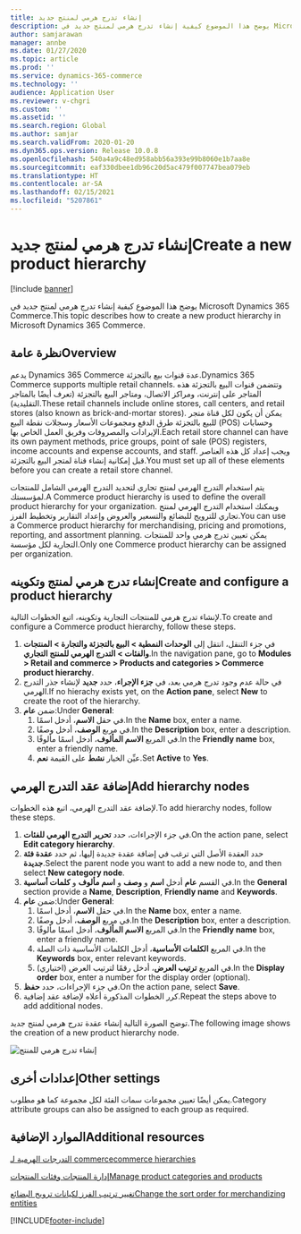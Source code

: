 ```yaml
---
title: إنشاء تدرج هرمي لمنتج جديد
description: يوضح هذا الموضوع كيفية إنشاء تدرج هرمي لمنتج جديد في Microsoft Dynamics 365 Commerce.
author: samjarawan
manager: annbe
ms.date: 01/27/2020
ms.topic: article
ms.prod: ''
ms.service: dynamics-365-commerce
ms.technology: ''
audience: Application User
ms.reviewer: v-chgri
ms.custom: ''
ms.assetid: ''
ms.search.region: Global
ms.author: samjar
ms.search.validFrom: 2020-01-20
ms.dyn365.ops.version: Release 10.0.8
ms.openlocfilehash: 540a4a9c48ed958abb56a393e99b8060e1b7aa8e
ms.sourcegitcommit: eaf330dbee1db96c20d5ac479f007747bea079eb
ms.translationtype: HT
ms.contentlocale: ar-SA
ms.lasthandoff: 02/15/2021
ms.locfileid: "5207861"
---
```

# <a name="create-a-new-product-hierarchy"></a><span data-ttu-id="10bb3-103">إنشاء تدرج هرمي لمنتج جديد</span><span class="sxs-lookup"><span data-stu-id="10bb3-103">Create a new product hierarchy</span></span>


[!include [banner](includes/banner.md)]

<span data-ttu-id="10bb3-104">يوضح هذا الموضوع كيفية إنشاء تدرج هرمي لمنتج جديد في Microsoft Dynamics 365 Commerce.</span><span class="sxs-lookup"><span data-stu-id="10bb3-104">This topic describes how to create a new product hierarchy in Microsoft Dynamics 365 Commerce.</span></span>

## <a name="overview"></a><span data-ttu-id="10bb3-105">نظرة عامة</span><span class="sxs-lookup"><span data-stu-id="10bb3-105">Overview</span></span>

<span data-ttu-id="10bb3-106">يدعم Dynamics 365 Commerce عدة قنوات بيع بالتجزئة.</span><span class="sxs-lookup"><span data-stu-id="10bb3-106">Dynamics 365 Commerce supports multiple retail channels.</span></span> <span data-ttu-id="10bb3-107">وتتضمن قنوات البيع بالتجزئة هذه المتاجر على إنترنت، ومراكز الاتصال، ومتاجر البيع بالتجزئة (تعرف أيضًا بالمتاجر التقليدية).</span><span class="sxs-lookup"><span data-stu-id="10bb3-107">These retail channels include online stores, call centers, and retail stores (also known as brick-and-mortar stores).</span></span> <span data-ttu-id="10bb3-108">يمكن أن يكون لكل قناة متجر للبيع بالتجزئة طرق الدفع ومجموعات الأسعار وسجلات نقطة البيع (POS) وحسابات الإيرادات والمصروفات وفريق العمل الخاص بها.</span><span class="sxs-lookup"><span data-stu-id="10bb3-108">Each retail store channel can have its own payment methods, price groups, point of sale (POS) registers, income accounts and expense accounts, and staff.</span></span> <span data-ttu-id="10bb3-109">ويجب إعداد كل هذه العناصر قبل إمكانية إنشاء قناة لمتجر البيع بالتجزئة.</span><span class="sxs-lookup"><span data-stu-id="10bb3-109">You must set up all of these elements before you can create a retail store channel.</span></span> 

<span data-ttu-id="10bb3-110">يتم استخدام التدرج الهرمي لمنتج تجاري لتحديد التدرج الهرمي الشامل للمنتجات لمؤسستك.</span><span class="sxs-lookup"><span data-stu-id="10bb3-110">A Commerce product hierarchy is used to define the overall product hierarchy for your organization.</span></span> <span data-ttu-id="10bb3-111">ويمكنك استخدام التدرج الهرمي لمنتج تجاري للترويج للبضائع والتسعير والعروض وإعداد التقارير وتخطيط الفرز.</span><span class="sxs-lookup"><span data-stu-id="10bb3-111">You can use a Commerce product hierarchy for merchandising, pricing and promotions, reporting, and assortment planning.</span></span> <span data-ttu-id="10bb3-112">يمكن تعيين تدرج هرمي واحد للمنتجات التجارية لكل مؤسسة.</span><span class="sxs-lookup"><span data-stu-id="10bb3-112">Only one Commerce product hierarchy can be assigned per organization.</span></span>

## <a name="create-and-configure-a-product-hierarchy"></a><span data-ttu-id="10bb3-113">إنشاء تدرج هرمي لمنتج وتكوينه</span><span class="sxs-lookup"><span data-stu-id="10bb3-113">Create and configure a product hierarchy</span></span>

<span data-ttu-id="10bb3-114">لإنشاء تدرج هرمي للمنتجات التجارية وتكوينه، اتبع الخطوات التالية.</span><span class="sxs-lookup"><span data-stu-id="10bb3-114">To create and configure a Commerce product hierarchy, follow these steps.</span></span>

1. <span data-ttu-id="10bb3-115">في جزء التنقل، انتقل إلى **الوحدات النمطية \> البيع بالتجزئة والتجارة \> المنتجات والفئات \> التدرج الهرمي للمنتج التجاري**.</span><span class="sxs-lookup"><span data-stu-id="10bb3-115">In the navigation pane, go to **Modules \> Retail and commerce \> Products and categories \> Commerce product hierarchy**.</span></span>
1. <span data-ttu-id="10bb3-116">في حالة عدم وجود تدرج هرمي بعد، في **جزء الإجراء**، حدد **جديد** لإنشاء جذر التدرج الهرمي.</span><span class="sxs-lookup"><span data-stu-id="10bb3-116">If no hierachy exists yet, on the **Action pane**, select **New** to create the root of the hierarchy.</span></span>
1. <span data-ttu-id="10bb3-117">ضمن **عام**:</span><span class="sxs-lookup"><span data-stu-id="10bb3-117">Under **General**:</span></span>
    1. <span data-ttu-id="10bb3-118">في حقل **الاسم**، أدخل اسمًا.</span><span class="sxs-lookup"><span data-stu-id="10bb3-118">In the **Name** box, enter a name.</span></span>
    1. <span data-ttu-id="10bb3-119">في مربع **الوصف**، أدخل وصفًا.</span><span class="sxs-lookup"><span data-stu-id="10bb3-119">In the **Description** box, enter a description.</span></span>
    1. <span data-ttu-id="10bb3-120">في المربع **الاسم المألوف**، أدخل اسمًا مألوفًا.</span><span class="sxs-lookup"><span data-stu-id="10bb3-120">In the **Friendly name** box, enter a friendly name.</span></span>
    1. <span data-ttu-id="10bb3-121">عيِّن الخيار **نشط** على القيمة **نعم**.</span><span class="sxs-lookup"><span data-stu-id="10bb3-121">Set **Active** to **Yes**.</span></span>

## <a name="add-hierarchy-nodes"></a><span data-ttu-id="10bb3-122">إضافة عقد التدرج الهرمي</span><span class="sxs-lookup"><span data-stu-id="10bb3-122">Add hierarchy nodes</span></span>

<span data-ttu-id="10bb3-123">لإضافة عقد التدرج الهرمي، اتبع هذه الخطوات.</span><span class="sxs-lookup"><span data-stu-id="10bb3-123">To add hierarchy nodes, follow these steps.</span></span>

1. <span data-ttu-id="10bb3-124">في جزء الإجراءات، حدد **تحرير التدرج الهرمي للفئات**.</span><span class="sxs-lookup"><span data-stu-id="10bb3-124">On the action pane, select **Edit category hierarchy**.</span></span>
1. <span data-ttu-id="10bb3-125">حدد العقدة الأصل التي ترغب في إضافة عقدة جديدة إليها، ثم حدد **عقدة فئة جديدة**.</span><span class="sxs-lookup"><span data-stu-id="10bb3-125">Select the parent node you want to add a new node to, and then select **New category node**.</span></span>
1. <span data-ttu-id="10bb3-126">في القسم **عام** أدخل **اسم** و **وصف** و **اسم مألوف** و **كلمات أساسية**.</span><span class="sxs-lookup"><span data-stu-id="10bb3-126">In the **General** section provide a **Name**, **Description**, **Friendly name** and **Keywords**.</span></span>
1. <span data-ttu-id="10bb3-127">ضمن **عام**:</span><span class="sxs-lookup"><span data-stu-id="10bb3-127">Under **General**:</span></span>
    1. <span data-ttu-id="10bb3-128">في حقل **الاسم**، أدخل اسمًا.</span><span class="sxs-lookup"><span data-stu-id="10bb3-128">In the **Name** box, enter a name.</span></span>
    1. <span data-ttu-id="10bb3-129">في مربع **الوصف**، أدخل وصفًا.</span><span class="sxs-lookup"><span data-stu-id="10bb3-129">In the **Description** box, enter a description.</span></span>
    1. <span data-ttu-id="10bb3-130">في المربع **الاسم المألوف**، أدخل اسمًا مألوفًا.</span><span class="sxs-lookup"><span data-stu-id="10bb3-130">In the **Friendly name** box, enter a friendly name.</span></span>
    1. <span data-ttu-id="10bb3-131">في المربع **الكلمات الأساسية**، أدخل الكلمات الأساسية ذات الصلة.</span><span class="sxs-lookup"><span data-stu-id="10bb3-131">In the **Keywords** box, enter relevant keywords.</span></span>
    1. <span data-ttu-id="10bb3-132">في المربع **ترتيب العرض**، أدخل رقمًا لترتيب العرض (اختياري).</span><span class="sxs-lookup"><span data-stu-id="10bb3-132">In the **Display order** box, enter a number for the display order (optional).</span></span>
1. <span data-ttu-id="10bb3-133">في جزء الإجراءات، حدد **حفظ**.</span><span class="sxs-lookup"><span data-stu-id="10bb3-133">On the action pane, select **Save**.</span></span>
1. <span data-ttu-id="10bb3-134">كرر الخطوات المذكورة أعلاه لإضافة عقد إضافية.</span><span class="sxs-lookup"><span data-stu-id="10bb3-134">Repeat the steps above to add additional nodes.</span></span>

<span data-ttu-id="10bb3-135">توضح الصورة التالية إنشاء عقدة تدرج هرمي لمنتج جديد.</span><span class="sxs-lookup"><span data-stu-id="10bb3-135">The following image shows the creation of a new product hierarchy node.</span></span>

![إنشاء تدرج هرمي للمنتج](media/create-product-hierarchy.png)

## <a name="other-settings"></a><span data-ttu-id="10bb3-137">إعدادات أخرى</span><span class="sxs-lookup"><span data-stu-id="10bb3-137">Other settings</span></span>

<span data-ttu-id="10bb3-138">يمكن أيضًا تعيين مجموعات سمات الفئة لكل مجموعة كما هو مطلوب.</span><span class="sxs-lookup"><span data-stu-id="10bb3-138">Category attribute groups can also be assigned to each group as required.</span></span>  

## <a name="additional-resources"></a><span data-ttu-id="10bb3-139">الموارد الإضافية</span><span class="sxs-lookup"><span data-stu-id="10bb3-139">Additional resources</span></span>

[<span data-ttu-id="10bb3-140">التدرجات الهرمية لـ ‎commerce</span><span class="sxs-lookup"><span data-stu-id="10bb3-140">commerce hierarchies</span></span>](retail-hierarchies.md)

[<span data-ttu-id="10bb3-141">إدارة المنتجات وفئات المنتجات</span><span class="sxs-lookup"><span data-stu-id="10bb3-141">Manage product categories and products </span></span>](category-management-product-creation.md)

[<span data-ttu-id="10bb3-142">تغيير ترتيب الفرز لكيانات ترويج البضائع</span><span class="sxs-lookup"><span data-stu-id="10bb3-142">Change the sort order for merchandizing entities</span></span>](custom-order-categories-nav-retail-prod-hierarchy.md)


[!INCLUDE[footer-include](../includes/footer-banner.md)]